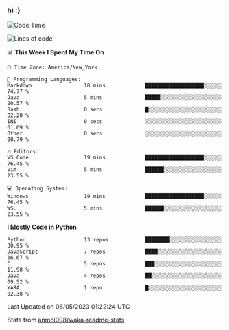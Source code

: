### hi :)

<!--START_SECTION:waka-->
![Code Time](http://img.shields.io/badge/Code%20Time-971%20hrs%207%20mins-blue)

![Lines of code](https://img.shields.io/badge/From%20Hello%20World%20I%27ve%20Written-3.5%20million%20lines%20of%20code-blue)

📊 **This Week I Spent My Time On** 

```text
🕑︎ Time Zone: America/New_York

💬 Programming Languages: 
Markdown                 18 mins             ███████████████████░░░░░░   74.77 % 
Java                     5 mins              █████░░░░░░░░░░░░░░░░░░░░   20.57 % 
Bash                     0 secs              █░░░░░░░░░░░░░░░░░░░░░░░░   02.20 % 
INI                      0 secs              ░░░░░░░░░░░░░░░░░░░░░░░░░   01.09 % 
Other                    0 secs              ░░░░░░░░░░░░░░░░░░░░░░░░░   00.79 % 

🔥 Editors: 
VS Code                  19 mins             ███████████████████░░░░░░   76.45 % 
Vim                      5 mins              ██████░░░░░░░░░░░░░░░░░░░   23.55 % 

💻 Operating System: 
Windows                  19 mins             ███████████████████░░░░░░   76.45 % 
WSL                      5 mins              ██████░░░░░░░░░░░░░░░░░░░   23.55 % 
```

**I Mostly Code in Python** 

```text
Python                   13 repos            ████████░░░░░░░░░░░░░░░░░   30.95 % 
JavaScript               7 repos             ████░░░░░░░░░░░░░░░░░░░░░   16.67 % 
C                        5 repos             ███░░░░░░░░░░░░░░░░░░░░░░   11.90 % 
Java                     4 repos             ██░░░░░░░░░░░░░░░░░░░░░░░   09.52 % 
YARA                     1 repo              █░░░░░░░░░░░░░░░░░░░░░░░░   02.38 % 
```




 Last Updated on 06/05/2023 01:22:24 UTC
<!--END_SECTION:waka-->

Stats from [anmol098/waka-readme-stats](https://github.com/anmol098/waka-readme-stats)